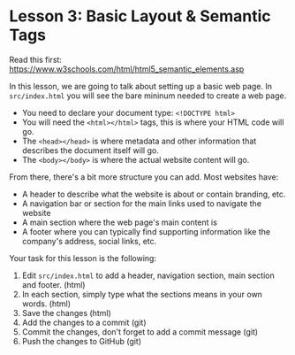 # Lesson 3: Basic Layout & Semantic Tags

Read this first: https://www.w3schools.com/html/html5_semantic_elements.asp

In this lesson, we are going to talk about setting up a basic web page. In `src/index.html` you will see the bare mininum needed to create a web page.

* You need to declare your document type: `<!DOCTYPE html>`
* You will need the `<html></html>` tags, this is where your HTML code will go.
* The `<head></head>` is where metadata and other information that describes the document itself will go.
* The  `<body></body>` is where the actual website content will go.

From there, there's a bit more structure you can add. Most websites have:
* A header to describe what the website is about or contain branding, etc.
* A navigation bar or section for the main links used to navigate the website
* A main section where the web page's main content is
* A footer where you can typically find supporting information like the company's address, social links, etc.

Your task for this lesson is the following:

1. Edit `src/index.html` to add a header, navigation section, main section and footer. (html)
2. In each section, simply type what the sections means in your own words. (html)
3. Save the changes (html)
4. Add the changes to a commit (git)
5. Commit the changes, don't forget to add a commit message (git)
6. Push the changes to GitHub (git)
